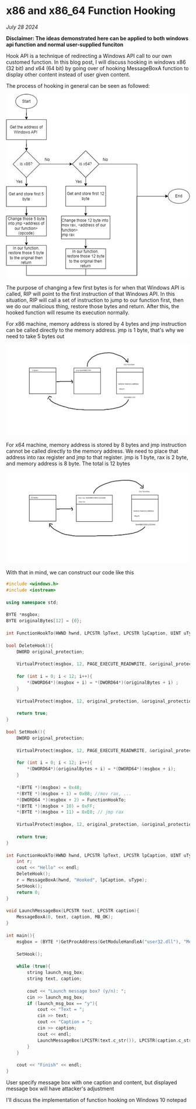 # x86 and x86_64 Function Hooking

*July 28 2024*

**Disclaimer: The ideas demonstrated here can be applied to both windows api function and normal user-supplied funciton**

Hook API is a technique of redirecting a Windows API call to our own customed function. In this blog post, I will discuss hooking in windows x86 (32 bit) and x64 (64 bit) by going over of hooking MessageBoxA function to display other content instead of user given content.

The process of hooking in general can be seen as followed:

<img src="../Images/hookapi_flowchart.png">

<br>

The purpose of changing a few first bytes is for when that Windows API is called, RIP will point to the first instruction of that Windows API. In this situation, RIP will call a set of instruction to jump to our function first, then we do our malicious thing, restore those bytes and return. After this, the hooked function will resume its execution normally.

For x86 machine, memory address is stored by 4 bytes and jmp instruction can be called directly to the memory address. jmp is 1 byte, that's why we need to take 5 bytes out

<img src="../Images/hook_process.png">

For x64 machine, memory address is stored by 8 bytes and jmp instruction cannot be called directly to the memory address. We need to place that address into rax register and jmp to that register. jmp is 1 byte, rax is 2 byte, and memory address is 8 byte. The total is 12 bytes

<img src="../Images/hook_process_x64.png"> 

With that in mind, we can construct our code like this

```cpp
#include <windows.h>
#include <iostream>
 
using namespace std;

BYTE *msgbox;
BYTE originalBytes[12] = {0};

int FunctionHookTo(HWND hwnd, LPCSTR lpText, LPCSTR lpCaption, UINT uType);

bool DeleteHook(){
    DWORD original_protection;

    VirtualProtect(msgbox, 12, PAGE_EXECUTE_READWRITE, &original_protection);

    for (int i = 0; i < 12; i++){
        *(DWORD64*)(msgbox + i) = *(DWORD64*)(originalBytes + i) ;
    }

    VirtualProtect(msgbox, 12, original_protection, &original_protection);

    return true;
}

bool SetHook(){
    DWORD original_protection;

    VirtualProtect(msgbox, 12, PAGE_EXECUTE_READWRITE, &original_protection);

    for (int i = 0; i < 12; i++){
        *(DWORD64*)(originalBytes + i) = *(DWORD64*)(msgbox + i);
    }

    *(BYTE *)(msgbox) = 0x48;
    *(BYTE *)(msgbox + 1) = 0xB8; //mov rax, ...
    *(DWORD64 *)(msgbox + 2) = FunctionHookTo;
    *(BYTE *)(msgbox + 10) = 0xFF;
    *(BYTE *)(msgbox + 11) = 0xE0; // jmp rax

    VirtualProtect(msgbox, 12, original_protection, &original_protection);

    return true;
}

int FunctionHookTo(HWND hwnd, LPCSTR lpText, LPCSTR lpCaption, UINT uType){
    int r;
    cout << "Hello" << endl;
    DeleteHook();
    r = MessageBoxA(hwnd, "Hooked", lpCaption, uType);
    SetHook();
    return 0;
}

void LaunchMessageBox(LPCSTR text, LPCSTR caption){
    MessageBoxA(0, text, caption, MB_OK);
}

int main(){
    msgbox = (BYTE *)GetProcAddress(GetModuleHandleA("user32.dll"), "MessageBoxA");

    SetHook();

    while (true){
        string launch_msg_box;
        string text, caption;

        cout << "Launch message box? (y/n): ";
        cin >> launch_msg_box;
        if (launch_msg_box == "y"){
            cout << "Text = ";
            cin >> text;
            cout << "Caption = ";
            cin >> caption;
            cout << endl;
            LaunchMessageBox(LPCSTR(text.c_str()), LPCSTR(caption.c_str()));
        }
    }

    cout << "Finish" << endl;
}
```

User specify message box with one caption and content, but displayed message box will have attacker's adjustment

I'll discuss the implementation of function hooking on Windows 10 notepad




